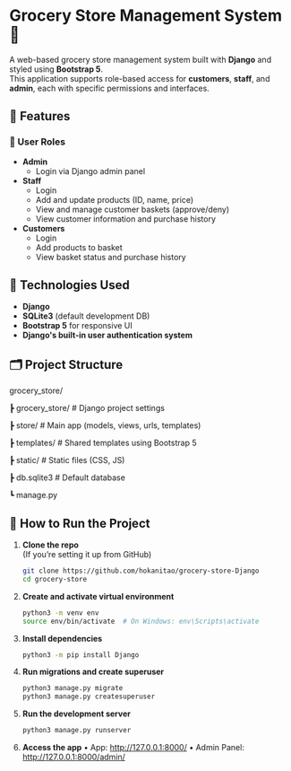 # Grocery Store Management System 🛒

A web-based grocery store management system built with **Django** and styled using **Bootstrap 5**.  
This application supports role-based access for **customers**, **staff**, and **admin**, each with specific permissions and interfaces.

## 🔧 Features

### 👥 User Roles

- **Admin**  
  - Login via Django admin panel
- **Staff**  
  - Login
  - Add and update products (ID, name, price)
  - View and manage customer baskets (approve/deny)
  - View customer information and purchase history
- **Customers**  
  - Login
  - Add products to basket
  - View basket status and purchase history

## 🧩 Technologies Used

- **Django**
- **SQLite3** (default development DB)
- **Bootstrap 5** for responsive UI
- **Django's built-in user authentication system**

## 🗂️ Project Structure
grocery_store/

┣ grocery_store/          # Django project settings

┣ store/                  # Main app (models, views, urls, templates)

┣ templates/              # Shared templates using Bootstrap 5

┣ static/                 # Static files (CSS, JS)

┣ db.sqlite3              # Default database

┗ manage.py

## 🧪 How to Run the Project

1. **Clone the repo**  
   (If you’re setting it up from GitHub)
   ```bash
   git clone https://github.com/hokanitao/grocery-store-Django
   cd grocery-store

2.	**Create and activate virtual environment**
    ```bash
    python3 -m venv env
    source env/bin/activate  # On Windows: env\Scripts\activate

3.	**Install dependencies**
    ```bash
    python3 -m pip install Django

4.	**Run migrations and create superuser**
    ```bash
    python3 manage.py migrate
    python3 manage.py createsuperuser

5.	**Run the development server**
    ```bash
    python3 manage.py runserver

6.	**Access the app**
  •	App: http://127.0.0.1:8000/
	•	Admin Panel: http://127.0.0.1:8000/admin/

    
